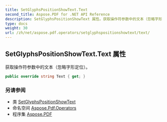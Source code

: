 ```yaml
---
title: SetGlyphsPositionShowText.Text
second_title: Aspose.PDF for .NET API Reference
description: SetGlyphsPositionShowText 属性。获取操作符参数中的文本（忽略字形定位）
type: docs
weight: 30
url: /zh/net/aspose.pdf.operators/setglyphspositionshowtext/text/
---
```

## SetGlyphsPositionShowText.Text 属性

获取操作符参数中的文本（忽略字形定位）。

```csharp
public override string Text { get; }
```

### 另请参阅

* 类 [SetGlyphsPositionShowText](../)
* 命名空间 [Aspose.Pdf.Operators](../../../aspose.pdf.operators/)
* 程序集 [Aspose.PDF](../../../)